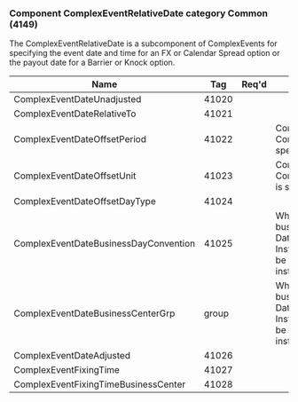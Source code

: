 ### Component ComplexEventRelativeDate category Common (4149)

The ComplexEventRelativeDate is a subcomponent of ComplexEvents for specifying the event date and time for an FX or Calendar Spread option or the payout date for a Barrier or Knock option.

| Name                                  | Tag   | Req'd | Documentation                                                                                                                               |
|---------------------------------------|-------|----------|-------------------------------------------------------------------------------------------------------------------------------|
| ComplexEventDateUnadjusted            | 41020 |       |                                                                                                                                |
| ComplexEventDateRelativeTo            | 41021 |       |                                                                                                                                |
| ComplexEventDateOffsetPeriod          | 41022 |       | Conditionally required when ComplexEventDateOffsetUnit(41023) is specified.                                                                                                                            |
| ComplexEventDateOffsetUnit            | 41023 |       | Conditionally required when ComplexEventDateOffsetPeriod(41022) is specified.                                                                                                                          |
| ComplexEventDateOffsetDayType         | 41024 |       |                                                                                                                                |
| ComplexEventDateBusinessDayConvention | 41025 |       | When specified, this overrides the business day convention defined in the DateAdjustment component in Instrument. The specified value would be specific to this instance of the instrument provisions. |
| ComplexEventDateBusinessCenterGrp     | group |       | When specified, this overrides the business centers defined in the DateAdjustment component in Instrument. The specified values would be specific to this instance of the instrument provisions.       |
| ComplexEventDateAdjusted              | 41026 |       |                                                                                                                                |
| ComplexEventFixingTime                | 41027 |       |                                                                                                                                |
| ComplexEventFixingTimeBusinessCenter  | 41028 |       |                                                                                                                                |

